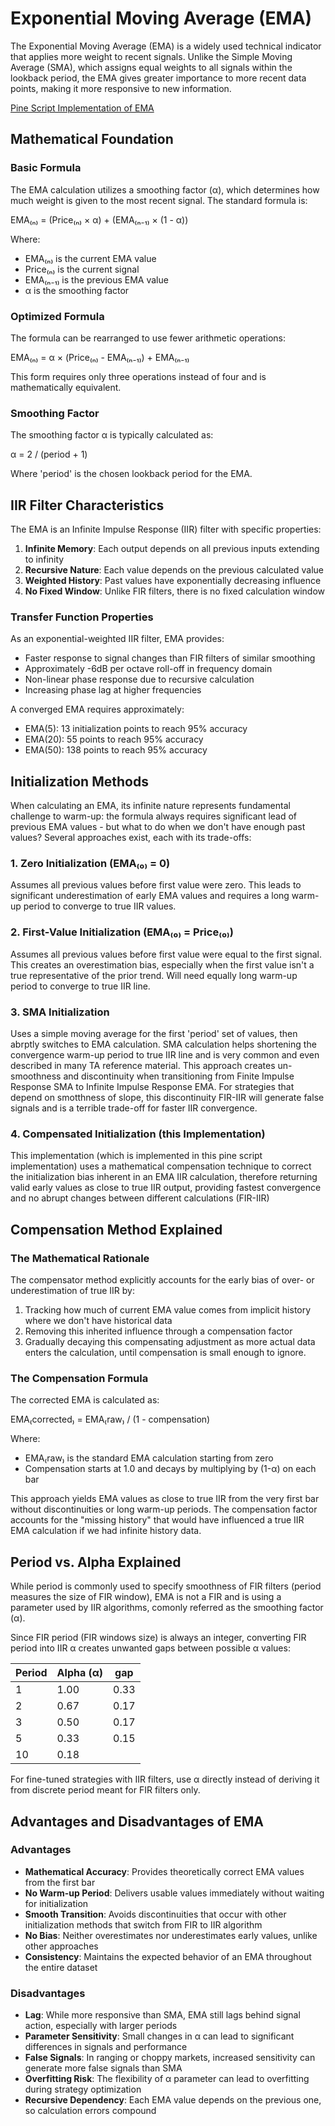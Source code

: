 # Exponential Moving Average (EMA)

The Exponential Moving Average (EMA) is a widely used technical indicator that applies more weight to recent signals. Unlike the Simple Moving Average (SMA), which assigns equal weights to all signals within the lookback period, the EMA gives greater importance to more recent data points, making it more responsive to new information.

[Pine Script Implementation of EMA](https://github.com/mihakralj/pinescript/blob/main/indicators/trends/ema.pine)

## Mathematical Foundation

### Basic Formula

The EMA calculation utilizes a smoothing factor (α), which determines how much weight is given to the most recent signal. The standard formula is:

EMA₍ₙ₎ = (Price₍ₙ₎ × α) + (EMA₍ₙ₋₁₎ × (1 - α))

Where:
- EMA₍ₙ₎ is the current EMA value
- Price₍ₙ₎ is the current signal
- EMA₍ₙ₋₁₎ is the previous EMA value
- α is the smoothing factor

### Optimized Formula

The formula can be rearranged to use fewer arithmetic operations:

EMA₍ₙ₎ = α × (Price₍ₙ₎ - EMA₍ₙ₋₁₎) + EMA₍ₙ₋₁₎

This form requires only three operations instead of four and is mathematically equivalent.

### Smoothing Factor

The smoothing factor α is typically calculated as:

α = 2 / (period + 1)

Where 'period' is the chosen lookback period for the EMA.

## IIR Filter Characteristics

The EMA is an Infinite Impulse Response (IIR) filter with specific properties:

1. **Infinite Memory**: Each output depends on all previous inputs extending to infinity
2. **Recursive Nature**: Each value depends on the previous calculated value
3. **Weighted History**: Past values have exponentially decreasing influence
4. **No Fixed Window**: Unlike FIR filters, there is no fixed calculation window

### Transfer Function Properties

As an exponential-weighted IIR filter, EMA provides:
- Faster response to signal changes than FIR filters of similar smoothing
- Approximately -6dB per octave roll-off in frequency domain
- Non-linear phase response due to recursive calculation
- Increasing phase lag at higher frequencies

A converged EMA requires approximately:
- EMA(5): 13 initialization points to reach 95% accuracy
- EMA(20): 55 points to reach 95% accuracy
- EMA(50): 138 points to reach 95% accuracy

## Initialization Methods

When calculating an EMA, its infinite nature represents fundamental challenge to warm-up: the formula always requires significant lead of previous EMA values - but what to do when we don't have enough past values? Several approaches exist, each with its trade-offs:

### 1. Zero Initialization (EMA₍₀₎ = 0)

Assumes all previous values before first value were zero. This leads to significant underestimation of early EMA values and requires a long warm-up period to converge to true IIR values.

### 2. First-Value Initialization (EMA₍₀₎ = Price₍₀₎)

Assumes all previous values before first value were equal to the first signal. This creates an overestimation bias, especially when the first value isn't a true representative of the prior trend. Will need equally long warm-up period to converge to true IIR line.

### 3. SMA Initialization

Uses a simple moving average for the first 'period' set of values, then abrptly switches to EMA calculation. SMA calculation helps shortening the convergence warm-up period to true IIR line and is very common and even described in many TA reference material. This approach creates un-smoothness and discontinuity when transitioning from Finite Impulse Response SMA to Infinite Impulse Response EMA. For strategies that depend on smotthness of slope, this discontinuity FIR-IIR will generate false signals and is a terrible trade-off for faster IIR convergence.

### 4. Compensated Initialization (this Implementation)

This implementation (which is implemented in this pine script implementation) uses a mathematical compensation technique to correct the initialization bias inherent in an EMA IIR calculation, therefore returning valid early values as close to true IIR output, providing fastest convergence and no abrupt changes between different calculations (FIR-IIR)

## Compensation Method Explained

### The Mathematical Rationale

The compensator method explicitly accounts for the early bias of over- or underestimation of true IIR by:

1. Tracking how much of current EMA value comes from implicit history where we don't have historical data
2. Removing this inherited influence through a compensation factor
3. Gradually decaying this compensating adjustment as more actual data enters the calculation, until compensation is small enough to ignore.

### The Compensation Formula

The corrected EMA is calculated as:

EMA₍corrected₎ = EMA₍raw₎ / (1 - compensation)

Where:
- EMA₍raw₎ is the standard EMA calculation starting from zero
- Compensation starts at 1.0 and decays by multiplying by (1-α) on each bar

This approach yields EMA values as close to true IIR from the very first bar without discontinuities or long warm-up periods. The compensation factor accounts for the "missing history" that would have influenced a true IIR EMA calculation if we had infinite history data.

## Period vs. Alpha Explained

While period is commonly used to specify smoothness of FIR filters (period measures the size of FIR window), EMA is not a FIR and is using a parameter used by IIR algorithms, comonly referred as the smoothing factor (α).

Since FIR period (FIR windows size) is always an integer, converting FIR period into IIR α creates unwanted gaps between possible α values:

| Period | Alpha (α) | gap  |
|--------|-----------|------|
| 1      | 1.00      | 0.33 |
| 2      | 0.67      | 0.17 |
| 3      | 0.50      | 0.17 |
| 5      | 0.33      | 0.15 |
| 10     | 0.18      |      |

For fine-tuned strategies with IIR filters, use α directly instead of deriving it from discrete period meant for FIR filters only.

## Advantages and Disadvantages of EMA

### Advantages

- **Mathematical Accuracy**: Provides theoretically correct EMA values from the first bar
- **No Warm-up Period**: Delivers usable values immediately without waiting for initialization
- **Smooth Transition**: Avoids discontinuities that occur with other initialization methods that switch from FIR to IIR algorithm
- **No Bias**: Neither overestimates nor underestimates early values, unlike other approaches
- **Consistency**: Maintains the expected behavior of an EMA throughout the entire dataset

### Disadvantages

- **Lag**: While more responsive than SMA, EMA still lags behind signal action, especially with larger periods
- **Parameter Sensitivity**: Small changes in α can lead to significant differences in signals and performance
- **False Signals**: In ranging or choppy markets, increased sensitivity can generate more false signals than SMA
- **Overfitting Risk**: The flexibility of α parameter can lead to overfitting during strategy optimization
- **Recursive Dependency**: Each EMA value depends on the previous one, so calculation errors compound
